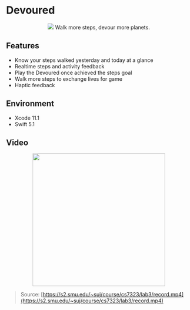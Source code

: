 # Devoured

<p align="center">
  <img src="https://user-images.githubusercontent.com/3107872/67166630-b91e0480-f356-11e9-8800-35b9a0bf008d.png" />
  Walk more steps, devour more planets.
</p>

## Features

* Know your steps walked yesterday and today at a glance
* Realtime steps and activity feedback
* Play the Devoured once achieved the steps goal
* Walk more steps to exchange lives for game
* Haptic feedback

## Environment

* Xcode 11.1
* Swift 5.1

## Video

<p align="center">
  <a href="https://s2.smu.edu/~suj/course/cs7323/lab3/record.mp4">
    <img height="360" src="https://user-images.githubusercontent.com/3107872/67166798-66dde300-f358-11e9-88ff-53e231e34fd0.png" />
  </a>
</p>

> Source: [https://s2.smu.edu/~suj/course/cs7323/lab3/record.mp4](https://s2.smu.edu/~suj/course/cs7323/lab3/record.mp4)

